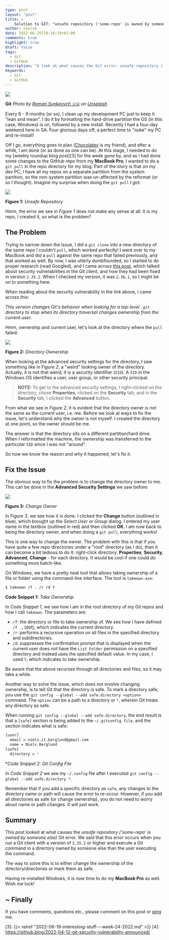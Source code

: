 ```yaml
---
type: post
layout: "post"
title: > 
    Solution to GIT: "unsafe repository ('some-repo' is owned by someone else)"
author: nielsb
date: 2022-06-25T19:16:19+02:00
comments: true
highlight: true
draft: false
tags:
  - Git
  - GitHub
description: "A look at what causes the Git error: unsafe repository ('some-repo' is owned by someone else), and how to solve it."
keywords:
  - Git
  - GitHub   
---
```


![](/images/posts/git.jpg)

**Git** *Photo by <a href="https://unsplash.com/@synkevych?utm_source=unsplash&utm_medium=referral&utm_content=creditCopyText">Roman Synkevych 🇺🇦</a> on <a href="https://unsplash.com/s/photos/git-repository?utm_source=unsplash&utm_medium=referral&utm_content=creditCopyText">Unsplash</a>*

Every 6 - 9 months (or so), I clean up my development PC just to keep it "lean and mean". I do it by formatting the hard-drive partition the OS (in this case, Windows) is on, followed by a new install. Recently I had a four-day weekend here in SA. Four glorious days off, a perfect time to "nuke" my PC and re-install!

<!--more-->

Off I go, everything goes to plan ([Chocolatey][1] is my friend), and after a while, I am done (or as done as one can be). At this stage, I needed to do my [weekly roundup blog post][3] for the week gone by, and as I had done some changes to the GitHub repo from my **MacBook Pro**, I wanted to do a `git pull` in the repo directory for my blog. Part of the story is that on my dev PC, I have all my repos on a separate partition from the system partition, so the non-system partition was un-affected by the reformat (or so I thought). Imagine my surprise when doing the `git pull` I got:

![](/images/posts/git-unsafe-repo-1.png)

**Figure 1:** *Unsafe Repository*

Hmm, the error we see in *Figure 1* does not make any sense at all. It is my repo, I created it, so what is the problem?

## The Problem

Trying to narrow down the issue, I did a `git clone` into a new directory of the same repo I couldn't `pull`, which worked perfectly! I went over to my MacBook and did a `pull` against the same repo that failed previously, and that worked as well. By now, I was utterly dumbfounded, so I started to do proper research (read Googled), and I came across [this post][2], which talked about security vulnerabilities in the Git client, and how they had been fixed in version `2.35.2`. When I checked my version, it was `2.36.1`, so I might be on to something here. 

When reading about the security vulnerability in the link above, I came across this:

*This version changes Git's behavior when looking for a top-level `.git` directory to stop when its directory traversal changes ownership from the current user.*

Hmm, ownership and current user, let's look at the directory where the `pull` failed:

![](/images/posts/git-unsafe-repo-owner-1.png)

**Figure 2:** *Directory Ownership*

When looking at the advanced security settings for the directory, I saw something like in *Figure 2*, a "weird" looking owner of the directory. Actually, it is not that weird; it is a security identifier (`SID`). A `SID` in the Windows OS identifies a user, user group, or other security principal.

> **NOTE:** To get to the advanced security settings, I right-clicked on the directory, chose **Properties**, clicked on the **Security** tab, and in the **Security** tab, I clicked the **Advanced** button.

From what we see in *Figure 2*, it is evident that the directory owner is not the same as the current user, i.e. me. Before we look at ways to fix the issue, let's understand why the owner is not myself. I created the directory at one point, so the owner should be me. 

The answer is that the directory sits on a different partition/hard drive. When I reformatted the machine, the ownership was transferred to the particular `SID` since I was not "around". 

So now we know the reason and why it happened; let's fix it.

## Fix the Issue

The obvious way to fix the problem is to change the directory owner to me. This can be done in the **Advanced Security Settings** we saw before:

![](/images/posts/git-unsafe-repo-change-owner.png)

**Figure 3:** *Change Owner*

In *Figure 3*, we see how it is done. I clicked the **Change** button (outlined in blue), which brought up the *Select User or Group* dialog. I entered my user name in the textbox (outlined in red) and then clicked **OK**. I am now back to being the directory owner, and when doing a `git pull`, everything works!

This is one way to change the owner. The problem with this is that if you have quite a few repo directories under a "root" directory (as I do), then it can become a bit tedious to do it: right-click directory, **Properties**, **Security**, **Advanced**, **Change** - for each directory. It would be cool if one could do something more batch-like. 

On Windows, we have a pretty neat tool that allows taking ownership of a file or folder using the command-line interface. The tool is `takeown.exe`:

``` bash
$ takeown /f . /r /d Y
```
**Code Snippet 1:** *Take Ownership*

In *Code Snippet 1*, we see how I am in the root directory of my Git repos and how I call `takeown`. The parameters are:

* `/f`: the directory or file to take ownership of. We see how I have defined `/f .`, (dot), which indicates the current directory.
* `/r`: performs a recursive operation on all files in the specified directory and subdirectories.
* `/d`: suppresses the confirmation prompt that is displayed when the current user does not have the `List Folder` permission on a specified directory and instead uses the specified default value. In my case, I used `Y`, which indicates to take ownership.

Be aware that the above recurses through all directories and files, so it may take a while.

Another way to solve the issue, which does not involve changing ownership, is to tell Git that the directory is safe. To mark a directory safe, you use the `git config --global --add safe.directory <option>` command. The `option` can be a path to a directory or `*`, wherein Git treats any directory as safe.

When running `git config --global --add safe.directory`, the end result is that a `[safe]` section is being added to the `~/.gitconfig file`, and the section indicates what is safe:

``` bash
[user]
  email = niels.it.berglund@gmail.com
  name = Niels Berglund
[safe]
  directory = *
```
**Code Snippet 2:* *Git Config File*

In *Code Snippet 2* we see my `~/.config` file after I executed `git config --global --add safe.directory *`.  

Remember that if you add a specific directory as `safe`, any changes to the directory name or path will cause the error to re-occur. However, if you add all directories as safe (or change ownership), you do not need to worry about name or path changes. It will just work.

## Summary

This post looked at what causes the *unsafe repository ('some-repo' is owned by someone else)* Git error. We said that this error occurs when you run a Git client with a version of `2.35.2` or higher and execute a Git command in a directory owned by someone else than the user executing the command.

The way to solve this is to either change the ownership of the directory/directories or mark them as safe.

Having re-installed Windows, it is now time to do my **MacBook Pro** as well. Wish me luck!

## ~ Finally

If you have comments, questions etc., please comment on this post or [ping][ma] me.

[ma]: mailto:niels.it.berglund@gmail.com

[1]: https://community.chocolatey.org/
[2]: https://stackoverflow.com/questions/71901632/fatal-error-unsafe-repository-home-repon-is-owned-by-someone-else/71949648#71949648
[3]: {{< relref "2022-06-19-interesting-stuff---week-24-2022.md" >}}
[4]: https://github.blog/2022-04-12-git-security-vulnerability-announced/

